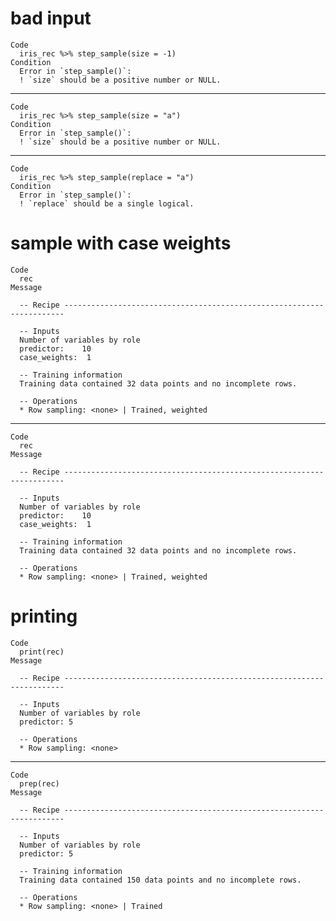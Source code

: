 # bad input

    Code
      iris_rec %>% step_sample(size = -1)
    Condition
      Error in `step_sample()`:
      ! `size` should be a positive number or NULL.

---

    Code
      iris_rec %>% step_sample(size = "a")
    Condition
      Error in `step_sample()`:
      ! `size` should be a positive number or NULL.

---

    Code
      iris_rec %>% step_sample(replace = "a")
    Condition
      Error in `step_sample()`:
      ! `replace` should be a single logical.

# sample with case weights

    Code
      rec
    Message
      
      -- Recipe ----------------------------------------------------------------------
      
      -- Inputs 
      Number of variables by role
      predictor:    10
      case_weights:  1
      
      -- Training information 
      Training data contained 32 data points and no incomplete rows.
      
      -- Operations 
      * Row sampling: <none> | Trained, weighted

---

    Code
      rec
    Message
      
      -- Recipe ----------------------------------------------------------------------
      
      -- Inputs 
      Number of variables by role
      predictor:    10
      case_weights:  1
      
      -- Training information 
      Training data contained 32 data points and no incomplete rows.
      
      -- Operations 
      * Row sampling: <none> | Trained, weighted

# printing

    Code
      print(rec)
    Message
      
      -- Recipe ----------------------------------------------------------------------
      
      -- Inputs 
      Number of variables by role
      predictor: 5
      
      -- Operations 
      * Row sampling: <none>

---

    Code
      prep(rec)
    Message
      
      -- Recipe ----------------------------------------------------------------------
      
      -- Inputs 
      Number of variables by role
      predictor: 5
      
      -- Training information 
      Training data contained 150 data points and no incomplete rows.
      
      -- Operations 
      * Row sampling: <none> | Trained

